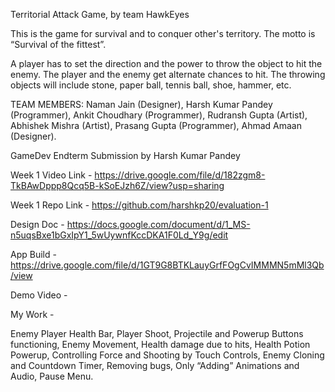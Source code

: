 Territorial Attack Game, by team HawkEyes

This is the game for survival and to conquer other's territory. The motto is “Survival of the fittest”.

 A player has to set the direction and the power to throw the object to hit the enemy. The player and the enemy get alternate chances to hit. The throwing objects will include stone, paper ball, tennis ball, shoe, hammer, etc.

TEAM MEMBERS:
Naman Jain (Designer),
Harsh Kumar Pandey (Programmer),
Ankit Choudhary (Programmer),
Rudransh Gupta (Artist),
Abhishek Mishra (Artist),
Prasang Gupta (Programmer),
Ahmad Amaan (Designer).

GameDev Endterm Submission by Harsh Kumar Pandey

Week 1 Video Link - https://drive.google.com/file/d/182zgm8-TkBAwDppp8Qcq5B-kSoEJzh6Z/view?usp=sharing

Week 1 Repo Link - https://github.com/harshkp20/evaluation-1

Design Doc - https://docs.google.com/document/d/1_MS-n5uqsBxe1bGxIpY1_5wUywnfKccDKA1F0Ld_Y9g/edit

App Build - https://drive.google.com/file/d/1GT9G8BTKLauyGrfFOgCvIMMMN5mMl3Qb/view

Demo Video -

My Work - 

Enemy Player Health Bar,
Player Shoot,
Projectile and Powerup Buttons functioning,
Enemy Movement,
Health damage due to hits,
Health Potion Powerup,
Controlling Force and Shooting by Touch Controls,
Enemy Cloning and Countdown Timer,
Removing bugs, 
Only “Adding” Animations and Audio,
Pause Menu.

